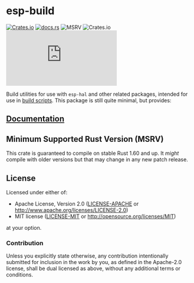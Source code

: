 # esp-build

[![Crates.io](https://img.shields.io/crates/v/esp-build?labelColor=1C2C2E&color=C96329&logo=Rust&style=flat-square)](https://crates.io/crates/esp-build)
[![docs.rs](https://img.shields.io/docsrs/esp-build?labelColor=1C2C2E&color=C96329&logo=rust&style=flat-square)](https://docs.rs/esp-build)
![MSRV](https://img.shields.io/badge/MSRV-1.84-blue?labelColor=1C2C2E&style=flat-square)
![Crates.io](https://img.shields.io/crates/l/esp-build?labelColor=1C2C2E&style=flat-square)
[![Matrix](https://img.shields.io/matrix/esp-rs:matrix.org?label=join%20matrix&labelColor=1C2C2E&color=BEC5C9&logo=matrix&style=flat-square)](https://matrix.to/#/#esp-rs:matrix.org)

Build utilities for use with `esp-hal` and other related packages, intended for use in [build scripts]. This package is still quite minimal, but provides:

[build scripts]: https://doc.rust-lang.org/cargo/reference/build-scripts.html

## [Documentation](https://docs.rs/crate/esp-build)

## Minimum Supported Rust Version (MSRV)

This crate is guaranteed to compile on stable Rust 1.60 and up. It _might_
compile with older versions but that may change in any new patch release.

## License

Licensed under either of:

- Apache License, Version 2.0 ([LICENSE-APACHE](../LICENSE-APACHE) or http://www.apache.org/licenses/LICENSE-2.0)
- MIT license ([LICENSE-MIT](../LICENSE-MIT) or http://opensource.org/licenses/MIT)

at your option.

### Contribution

Unless you explicitly state otherwise, any contribution intentionally submitted for inclusion in
the work by you, as defined in the Apache-2.0 license, shall be dual licensed as above, without
any additional terms or conditions.
